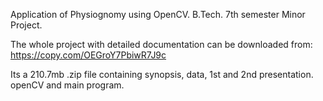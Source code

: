 Application of Physiognomy using OpenCV.
B.Tech. 7th semester Minor Project.

The whole project with detailed documentation can be downloaded from:
https://copy.com/OEGroY7PbiwR7J9c

Its a 210.7mb .zip file containing synopsis, data, 1st and 2nd presentation. openCV and main program.
